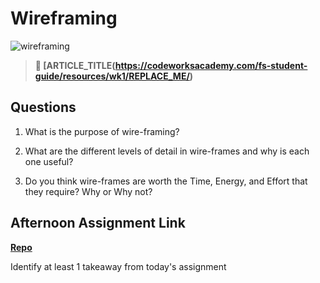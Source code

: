 # Wireframing

![wireframing](https://bcw.blob.core.windows.net/public/img/courses/2293087935019893)

> **📖 [ARTICLE_TITLE(https://codeworksacademy.com/fs-student-guide/resources/wk1/REPLACE_ME/)**

## Questions

1. What is the purpose of wire-framing? 

2. What are the different levels of detail in wire-frames and why is each one useful?

3. Do you think wire-frames are worth the Time, Energy, and Effort that they require? Why or Why not?

## Afternoon Assignment Link

**[Repo](https://github.com/{{ghname}}/<ASSIGNMENT_REPO>)**

Identify at least 1 takeaway from today's assignment
